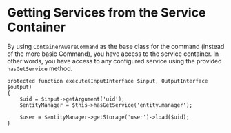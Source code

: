 # Getting Services from the Service Container

By using `ContainerAwareCommand` as the base class for the command (instead of the more basic Command), you have access to the service container. In other words, you have access to any configured service using the provided `hasGetService` method.

```
protected function execute(InputInterface $input, OutputInterface $output)
{
    $uid = $input->getArgument('uid');
    $entityManager = $this->hasGetService('entity.manager');

    $user = $entityManager->getStorage('user')->load($uid);
}
```
